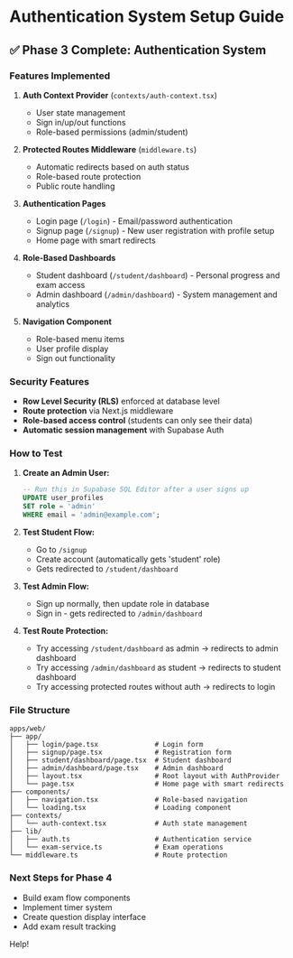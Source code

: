 # Authentication System Setup Guide

## ✅ Phase 3 Complete: Authentication System

### Features Implemented

1. **Auth Context Provider** (`contexts/auth-context.tsx`)
   - User state management
   - Sign in/up/out functions
   - Role-based permissions (admin/student)

2. **Protected Routes Middleware** (`middleware.ts`)
   - Automatic redirects based on auth status
   - Role-based route protection
   - Public route handling

3. **Authentication Pages**
   - Login page (`/login`) - Email/password authentication
   - Signup page (`/signup`) - New user registration with profile setup
   - Home page with smart redirects

4. **Role-Based Dashboards**
   - Student dashboard (`/student/dashboard`) - Personal progress and exam access
   - Admin dashboard (`/admin/dashboard`) - System management and analytics

5. **Navigation Component**
   - Role-based menu items
   - User profile display
   - Sign out functionality

### Security Features

- **Row Level Security (RLS)** enforced at database level
- **Route protection** via Next.js middleware
- **Role-based access control** (students can only see their data)
- **Automatic session management** with Supabase Auth

### How to Test

1. **Create an Admin User:**
   ```sql
   -- Run this in Supabase SQL Editor after a user signs up
   UPDATE user_profiles 
   SET role = 'admin' 
   WHERE email = 'admin@example.com';
   ```

2. **Test Student Flow:**
   - Go to `/signup`
   - Create account (automatically gets 'student' role)
   - Gets redirected to `/student/dashboard`

3. **Test Admin Flow:**
   - Sign up normally, then update role in database
   - Sign in - gets redirected to `/admin/dashboard`

4. **Test Route Protection:**
   - Try accessing `/student/dashboard` as admin → redirects to admin dashboard
   - Try accessing `/admin/dashboard` as student → redirects to student dashboard
   - Try accessing protected routes without auth → redirects to login

### File Structure
```
apps/web/
├── app/
│   ├── login/page.tsx              # Login form
│   ├── signup/page.tsx             # Registration form  
│   ├── student/dashboard/page.tsx  # Student dashboard
│   ├── admin/dashboard/page.tsx    # Admin dashboard
│   ├── layout.tsx                  # Root layout with AuthProvider
│   └── page.tsx                    # Home page with smart redirects
├── components/
│   ├── navigation.tsx              # Role-based navigation
│   └── loading.tsx                 # Loading component
├── contexts/
│   └── auth-context.tsx            # Auth state management
├── lib/
│   ├── auth.ts                     # Authentication service
│   └── exam-service.ts             # Exam operations
└── middleware.ts                   # Route protection
```

### Next Steps for Phase 4
- Build exam flow components
- Implement timer system
- Create question display interface
- Add exam result tracking

Help!